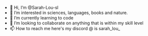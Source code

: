 - 👋 Hi, I’m @Sarah-Lou-sl
- 👀 I’m interested in sciences, languages, books and nature.
- 🌱 I’m currently learning to code
- 💞️ I’m looking to collaborate on anything that is within my skill level
- 📫 How to reach me here's my discord @ is sarah_lou_

<!---
Sarah-Lou-sl/Sarah-Lou-sl is a ✨ special ✨ repository because its `README.md` (this file) appears on your GitHub profile.
You can click the Preview link to take a look at your changes.
--->
